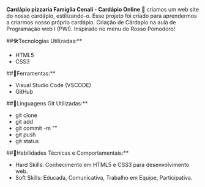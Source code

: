 **Cardápio pizzaria Famiglia Cenali - Cardápio Online** 🍕
criamos um web site do nosso cardápio, estilizando-o. Esse projeto foi criado para aprendermos a criarmos nosso próprio cardápio.
Criação de Cárdapio na aula de Programação web I (PWI). Inspirado no menu do Rosso Pomodoro!
 
##🛠️Tecnologias Utilizadas:**
 
- HTML5
- CSS3
 
##🔧Ferramentas:**
 
- Visual Studio Code (VSCODE)
- GitHub
 
##📁Linguagens Git Utilizadas:**
 
- git clone
- git add
- git commit -m ""
- git push
- git status
 
##🎁Habilidades Técnicas e Comportamentais:**
 
- Hard Skills: Conhecimento em HTML5 e CSS3 para desenvolvimento web.
- Soft Skills: Educada, Comunicativa, Trabalho em Equipe, Participativa.

